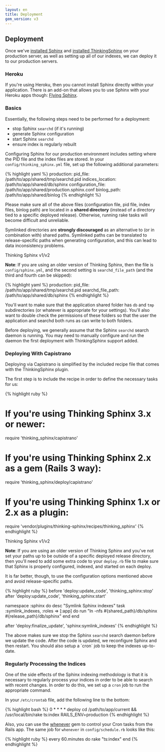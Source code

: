 ```yaml
---
layout: en
title: Deployment
gem_version: v3
---
```


## Deployment

Once we've [installed Sphinx](installing_sphinx.html) and [installed ThinkingSphinx](installing_thinking_sphinx.html) on your production server, as well as setting up all of our indexes, we can deploy it to our production servers.

### Heroku

If you're using Heroku, then you cannot install Sphinx directly within your application. There is an add-on that allows you to use Sphinx with your Heroku apps though: [Flying Sphinx](http://flying-sphinx.com).

### Basics

Essentially, the following steps need to be performed for a deployment:

* stop Sphinx `searchd` (if it's running)
* generate Sphinx configuration
* start Sphinx `searchd`
* ensure index is regularly rebuilt

Configuring Sphinx for our production environment includes setting where the PID file and the index files are stored. In your `config/thinking_sphinx.yml` file, set up the following additional parameters:

{% highlight yaml %}
production:
  pid_file: /path/to/app/shared/tmp/searchd.pid
  indices_location: /path/to/app/shared/db/sphinx
  configuration_file: /path/to/app/shared/production.sphinx.conf
  binlog_path: /path/to/app/shared/binlog
{% endhighlight %}

Please make sure all of the above files (configuration file, pid file, index files, binlog path) are located in a **shared directory** (instead of a directory tied to a specific deployed release). Otherwise, running rake tasks will become difficult and unreliable.

Symlinked directories are **strongly discouraged** as an alternative to (or in combination with) shared paths. Symlinked paths can be translated to release-specific paths when generating configuration, and this can lead to data inconsistency problems.

<div class="note">
  <p class="old">Thinking Sphinx v1/v2</p>
  <p><strong>Note</strong>: If you are using an older version of Thinking Sphinx, then the file is <code>config/sphinx.yml</code>, and the second setting is <code>searchd_file_path</code> (and the third and fourth can be skipped):</p>

{% highlight yaml %}
production:
  pid_file: /path/to/app/shared/tmp/searchd.pid
  searchd_file_path: /path/to/app/shared/db/sphinx
{% endhighlight %}
</div>

You'll want to make sure that the application shared folder has `db` and `tmp` subdirectories (or whatever is appropriate for your settings). You'll also want to double check the permissions of these folders so that the user the application and searchd both runs as can write to both folders.

Before deploying, we generally assume that the Sphinx `searchd` search daemon is running. You may need to manually configure and run the daemon the first deployment with ThinkingSphinx support added.

### Deploying With Capistrano

Deploying via Capistrano is simplified by the included recipe file that comes with the ThinkingSphinx plugin.

The first step is to include the recipe in order to define the necessary tasks for us:

{% highlight ruby %}
# If you're using Thinking Sphinx 3.x or newer:
require 'thinking_sphinx/capistrano'
# If you're using Thinking Sphinx 2.x as a gem (Rails 3 way):
require 'thinking_sphinx/deploy/capistrano'
# If you're using Thinking Sphinx 1.x or 2.x as a plugin:
require 'vendor/plugins/thinking-sphinx/recipes/thinking_sphinx'
{% endhighlight %}

<div class="note">
  <p class="old">Thinking Sphinx v1/v2</p>
  <p><strong>Note</strong>: If you are using an older version of Thinking Sphinx and you've not set your paths up to be outside of a specific deployed release directory, then you'll need to add some extra code to your <code>deploy.rb</code> file to make sure that Sphinx is properly configured, indexed, and started on each deploy.</p>

  <p>It is far better, though, to use the configuration options mentioned above and avoid release-specific paths.</p>

{% highlight ruby %}
before 'deploy:update_code', 'thinking_sphinx:stop'
after  'deploy:update_code', 'thinking_sphinx:start'

namespace :sphinx do
  desc "Symlink Sphinx indexes"
  task :symlink_indexes, :roles => [:app] do
    run "ln -nfs #{shared_path}/db/sphinx #{release_path}/db/sphinx"
  end
end

after 'deploy:finalize_update', 'sphinx:symlink_indexes'
{% endhighlight %}

<p>The above makes sure we stop the Sphinx <code>searchd</code> search daemon before we update the code. After the code is updated, we reconfigure Sphinx and then restart. You should also setup a `cron` job to keep the indexes up-to-date.</p>
</div>

### Regularly Processing the Indices

One of the side effects of the Sphinx indexing methodology is that it is necessary to regularly process your indices in order to be able to search with recent changes. In order to do this, we set up a `cron` job to run the appropriate command.

In your `/etc/crontab` file, add the following line to the bottom:

{% highlight bash %}
0 * * * * deploy  cd /path/to/app/current && /usr/local/bin/rake ts:index RAILS_ENV=production
{% endhighlight %}

Also, you can use the [whenever](https://github.com/javan/whenever) gem to control your Cron tasks from the Rails app. The same job for `whenever` in `config/schedule.rb` looks like this:

{% highlight ruby %}
every 60.minutes do
  rake "ts:index"
end
{% endhighlight %}
